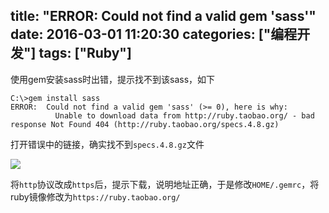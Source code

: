 title: "ERROR:  Could not find a valid gem 'sass'"
date: 2016-03-01 11:20:30
categories: ["编程开发"]
tags: ["Ruby"]
---
使用gem安装sass时出错，提示找不到该sass，如下

```
C:\>gem install sass
ERROR:  Could not find a valid gem 'sass' (>= 0), here is why:
          Unable to download data from http://ruby.taobao.org/ - bad response Not Found 404 (http://ruby.taobao.org/specs.4.8.gz)
```

打开错误中的链接，确实找不到`specs.4.8.gz`文件

![](http://7xkexv.dl1.z0.glb.clouddn.com/20160301/rubytaobao.jpg)

将`http`协议改成`https`后，提示下载，说明地址正确，于是修改`HOME/.gemrc`，将ruby镜像修改为`https://ruby.taobao.org/`
